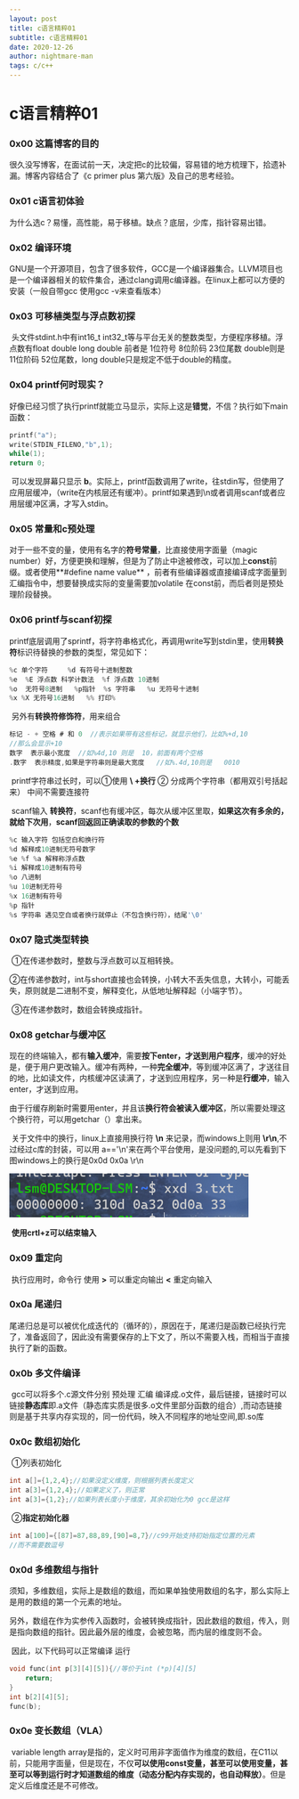 ```yaml
---
layout: post
title: c语言精粹01
subtitle: c语言精粹01
date: 2020-12-26
author: nightmare-man
tags: c/c++
---
```

# c语言精粹01

### 0x00 这篇博客的目的

​	很久没写博客，在面试前一天，决定把c的比较偏，容易错的地方梳理下，拾遗补漏。博客内容结合了《c primer plus 第六版》及自己的思考经验。

### 0x01 c语言初体验

​	为什么选c？易懂，高性能，易于移植。缺点？底层，少库，指针容易出错。

### 0x02 编译环境

​	GNU是一个开源项目，包含了很多软件，GCC是一个编译器集合。LLVM项目也是一个编译器相关的软件集合，通过clang调用c编译器。在linux上都可以方便的安装（一般自带gcc 使用gcc -v来查看版本）

### 0x03 可移植类型与浮点数初探

​	头文件stdint.h中有int16_t int32_t等与平台无关的整数类型，方便程序移植。浮点数有float double long double 前者是 1位符号 8位阶码 23位尾数 double则是11位阶码 52位尾数，long double只是规定不低于double的精度。

### 0x04 printf何时现实？

​	好像已经习惯了执行printf就能立马显示，实际上这是**错觉**，不信？执行如下main函数：

```c
printf("a");
write(STDIN_FILENO,"b",1);
while(1);
return 0;
```

​	可以发现屏幕只显示 **b**。实际上，printf函数调用了write，往stdin写，但使用了应用层缓冲，（write在内核层还有缓冲）。printf如果遇到\n或者调用scanf或者应用层缓冲区满，才写入stdin。

### 0x05 常量和c预处理

​	对于一些不变的量，使用有名字的**符号常量**，比直接使用字面量（magic number）好，方便更换和理解，但是为了防止中途被修改，可以加上**const**前缀。或者使用**#define name value**  ，前者有些编译器或直接编译成字面量到汇编指令中，想要替换成实际的变量需要加volatile 在const前，而后者则是预处理阶段替换。

### 0x06 printf与scanf初探

​	printf底层调用了sprintf，将字符串格式化，再调用write写到stdin里，使用**转换符**标识待替换的参数的类型，常见如下：

```c
%c 单个字符		%d 有符号十进制整数
%e  %E 浮点数 科学计数法  %f 浮点数 10进制
%o  无符号8进制   %p指针  %s 字符串   %u 无符号十进制
%x %X 无符号16进制   %% 打印%
```

​	另外有**转换符修饰符**，用来组合

```c
标记 - + 空格 # 和 0  //表示如果带有这些标记，就显示他们，比如%+d,10
//那么会显示+10
数字  表示最小宽度  //如%4d,10 则是  10，前面有两个空格
.数字  表示精度,如果是字符串则是最大宽度 	 //如%.4d,10则是   0010  
```

​	printf字符串过长时，可以①使用 **\ +换行**  ② 分成两个字符串（都用双引号括起来） 中间不需要连接符

​	scanf输入 **转换符**，scanf也有缓冲区，每次从缓冲区里取，**如果这次有多余的，就给下次用**，**scanf回返回正确读取的参数的个数**

```c
%c 输入字符 包括空白和换行符
%d 解释成10进制无符号数字
%e %f %a 解释称浮点数
%i 解释成10进制有符号
%o 八进制
%u 10进制无符号
%x 16进制有符号
%p 指针
%s 字符串 遇见空白或者换行就停止（不包含换行符），结尾'\0'
```



### 0x07 隐式类型转换

​	①在传递参数时，整数与浮点数可以互相转换。

​	②在传递参数时，int与short直接也会转换，小转大不丢失信息，大转小，可能丢失，原则就是二进制不变，解释变化，从低地址解释起（小端字节）。

​	③在传递参数时，数组会转换成指针。

### 0x08 getchar与缓冲区

​	现在的终端输入，都有**输入缓冲**，需要**按下enter，才送到用户程序**，缓冲的好处是，便于用户更改输入。缓冲有两种，一种**完全缓冲**，等到缓冲区满了，才送往目的地，比如读文件，内核缓冲区读满了，才送到应用程序，另一种是**行缓冲**，输入enter，才送到应用。

​	由于行缓存刷新时需要用enter，并且该**换行符会被读入缓冲区**，所以需要处理这个换行符，可以用getchar（）拿出来。 

​	关于文件中的换行，linux上直接用换行符 **\n** 来记录，而windows上则用 **\r\n**,不过经过c库的封装，可以用  a=='\n'来在两个平台使用，是没问题的,可以先看到下图windows上的换行是0x0d 0x0a \r\n

![](/assets/img/QQ截图20201226175120.png)

​	**使用crtl+z可以结束输入**

### 0x09 重定向

​	执行应用时，命令行 使用 **>**  可以重定向输出 **<** 重定向输入

### 0x0a 尾递归

​	尾递归总是可以被优化成迭代的（循环的），原因在于，尾递归是函数已经执行完了，准备返回了，因此没有需要保存的上下文了，所以不需要入栈，而相当于直接执行了新的函数。

### 0x0b 多文件编译

​	gcc可以将多个.c源文件分别 预处理  汇编 编译成.o文件，最后链接，链接时可以链接**静态库**即.a文件（静态库实质是很多.o文件里部分函数的组合）,而动态链接则是基于共享内存实现的，同一份代码，映入不同程序的地址空间,即.so库

### 0x0c 数组初始化

​	①列表初始化

```c
int a[]={1,2,4};//如果没定义维度，则根据列表长度定义
int a[3]={1,2,4};//如果定义了，则正常
int a[3]={1,2};//如果列表长度小于维度，其余初始化为0 gcc是这样
```

​	②**指定初始化器**

```c
int a[100]={[87]=87,88,89,[90]=8,7}//c99开始支持初始指定位置的元素
//而不需要数逗号
```



### 0x0d 多维数组与指针

​	须知，多维数组，实际上是数组的数组，而如果单独使用数组的名字，那么实际上是用的数组的第一个元素的地址。

​	另外，数组在作为实参传入函数时，会被转换成指针，因此数组的数组，传入，则是指向数组的指针。因此最外层的维度，会被忽略，而内层的维度则不会。

​	因此，以下代码可以正常编译 运行

```c
void func(int p[3][4][5]){//等价于int (*p)[4][5]
    return;
}
int b[2][4][5];
func(b);
```

### 0x0e 变长数组（VLA）

​	variable length array是指的，定义时可用非字面值作为维度的数组，在C11以前，只能用字面量，但是现在，不仅**可以使用const变量，甚至可以使用变量，甚至可以等到运行时才知道数组的维度（动态分配内存实现的，也自动释放）**。但是定义后维度还是不可修改。